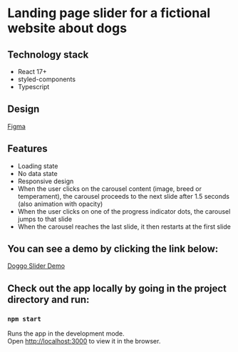 # Landing page slider for a fictional website about dogs

## Technology stack

* React 17+ 
* styled-components
* Typescript

## Design

[Figma](https://www.figma.com/file/IaOSmyswVLGpuoVultO5tO/Front-End-Technical-Challenge)

## Features

* Loading state
* No data state
* Responsive design
* When the user clicks on the carousel content (image, breed or temperament), the carousel proceeds to the next slide after 1.5 seconds (also animation with opacity) 
* When the user clicks on one of the progress indicator dots, the carousel jumps to that slide
* When the carousel reaches the last slide, it then restarts at the first slide

## You can see a demo by clicking the link below:
[Doggo Slider Demo]()

## Check out the app locally by going in the project directory and run:

### `npm start`

Runs the app in the development mode.\
Open [http://localhost:3000](http://localhost:3000) to view it in the browser.

